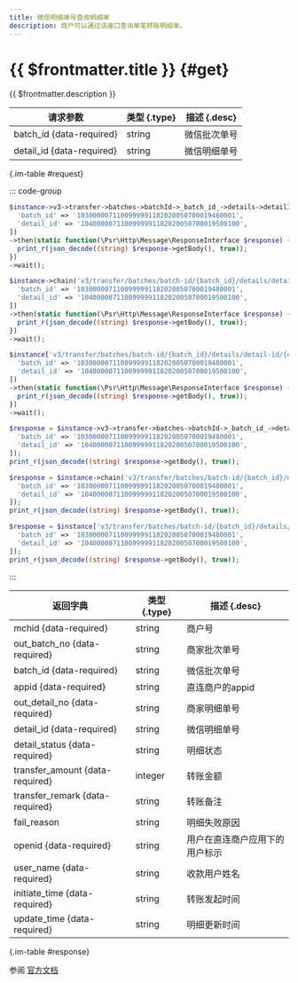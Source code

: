 ```yaml
---
title: 微信明细单号查询明细单
description: 商户可以通过该接口查询单笔转账明细单。
---
```


# {{ $frontmatter.title }} {#get}

{{ $frontmatter.description }}

| 请求参数 | 类型 {.type} | 描述 {.desc}
| --- | --- | ---
| batch_id {data-required} | string | 微信批次单号
| detail_id {data-required} | string | 微信明细单号

{.im-table #request}

::: code-group

```php [异步纯链式]
$instance->v3->transfer->batches->batchId->_batch_id_->details->detailId->_detail_id_->getAsync([
  'batch_id' => '1030000071100999991182020050700019480001',
  'detail_id' => '1040000071100999991182020050700019500100',
])
->then(static function(\Psr\Http\Message\ResponseInterface $response) {
  print_r(json_decode((string) $response->getBody(), true));
})
->wait();
```

```php [异步声明式]
$instance->chain('v3/transfer/batches/batch-id/{batch_id}/details/detail-id/{detail_id}')->getAsync([
  'batch_id' => '1030000071100999991182020050700019480001',
  'detail_id' => '1040000071100999991182020050700019500100',
])
->then(static function(\Psr\Http\Message\ResponseInterface $response) {
  print_r(json_decode((string) $response->getBody(), true));
})
->wait();
```

```php [异步属性式]
$instance['v3/transfer/batches/batch-id/{batch_id}/details/detail-id/{detail_id}']->getAsync([
  'batch_id' => '1030000071100999991182020050700019480001',
  'detail_id' => '1040000071100999991182020050700019500100',
])
->then(static function(\Psr\Http\Message\ResponseInterface $response) {
  print_r(json_decode((string) $response->getBody(), true));
})
->wait();
```

```php [同步纯链式]
$response = $instance->v3->transfer->batches->batchId->_batch_id_->details->detailId->_detail_id_->get([
  'batch_id' => '1030000071100999991182020050700019480001',
  'detail_id' => '1040000071100999991182020050700019500100',
]);
print_r(json_decode((string) $response->getBody(), true));
```

```php [同步声明式]
$response = $instance->chain('v3/transfer/batches/batch-id/{batch_id}/details/detail-id/{detail_id}')->get([
  'batch_id' => '1030000071100999991182020050700019480001',
  'detail_id' => '1040000071100999991182020050700019500100',
]);
print_r(json_decode((string) $response->getBody(), true));
```

```php [同步属性式]
$response = $instance['v3/transfer/batches/batch-id/{batch_id}/details/detail-id/{detail_id}']->get([
  'batch_id' => '1030000071100999991182020050700019480001',
  'detail_id' => '1040000071100999991182020050700019500100',
]);
print_r(json_decode((string) $response->getBody(), true));
```

:::

| 返回字典 | 类型 {.type} | 描述 {.desc}
| --- | --- | ---
| mchid {data-required} | string | 商户号
| out_batch_no {data-required} | string | 商家批次单号
| batch_id {data-required} | string | 微信批次单号
| appid {data-required} | string | 直连商户的appid
| out_detail_no {data-required} | string | 商家明细单号
| detail_id {data-required} | string | 微信明细单号
| detail_status {data-required} | string | 明细状态
| transfer_amount {data-required} | integer | 转账金额
| transfer_remark {data-required} | string | 转账备注
| fail_reason | string | 明细失败原因
| openid {data-required} | string | 用户在直连商户应用下的用户标示
| user_name {data-required} | string | 收款用户姓名
| initiate_time {data-required} | string | 转账发起时间
| update_time {data-required} | string | 明细更新时间

{.im-table #response}

参阅 [官方文档](https://pay.weixin.qq.com/doc/v3/merchant/4012458886)
